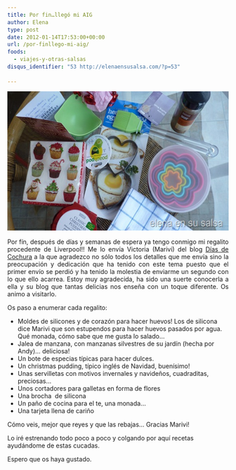 ```yaml
---
title: Por fin…llegó mi AIG
author: Elena
type: post
date: 2012-01-14T17:53:00+00:00
url: /por-finllego-mi-aig/
foods:
  - viajes-y-otras-salsas
disqus_identifier: "53 http://elenaensusalsa.com/?p=53"

---
```

[<img style="display: inline; border-width: 0px;" title="P1050585" src="/2018/03/P1050585_thumb-25255B3-25255D.jpg" alt="P1050585" width="561" height="317" border="0" />][1]

<div align="justify">
  Por fín, después de días y semanas de espera ya tengo conmigo mi regalito procedente de Liverpool!! Me lo envía Victoria (Marivi) del blog <a href="http://diasdecochura.blogspot.com/" target="_blank" rel="noopener">Días de Cochura</a> a la que agradezco no sólo todos los detalles que me envía sino la preocupación y dedicación que ha tenido con este tema puesto que el primer envío se perdió y ha tenido la molestia de enviarme un segundo con lo que ello acarrea. Estoy muy agradecida, ha sido una suerte conocerla a ella y su blog que tantas delicias nos enseña con un toque diferente. Os animo a visitarlo.
</div>

Os paso a enumerar cada regalito:

  * <div>
      Moldes de silicones y de corazón para hacer huevos! Los de silicona dice Marivi que son estupendos para hacer huevos pasados por agua. Qué monada, cómo sabe que me gusta lo salado…
    </div>

  * <div>
      Jalea de manzana, con manzanas silvestres de su jardín (hecha por Andy)… deliciosa!
    </div>

  * <div>
      Un bote de especias típicas para hacer dulces.
    </div>

  * <div>
      Un christmas pudding, típico inglés de Navidad, buenísimo!
    </div>

  * <div>
      Unas servilletas con motivos invernales y navideños, cuadraditas, preciosas…
    </div>

  * <div>
      Unos cortadores para galletas en forma de flores
    </div>

  * <div>
      Una brocha  de silicona
    </div>

  * <div>
      Un paño de cocina para el te, una monada…
    </div>

  * <div>
      Una tarjeta llena de cariño
    </div>

Cómo veis, mejor que reyes y que las rebajas… Gracias Marivi!
  
Lo iré estrenando todo poco a poco y colgando por aquí recetas ayudándome de estas cucadas.
  
Espero que os haya gustado.

 [1]: /2018/03/P1050585_thumb-25255B3-25255D.jpg
